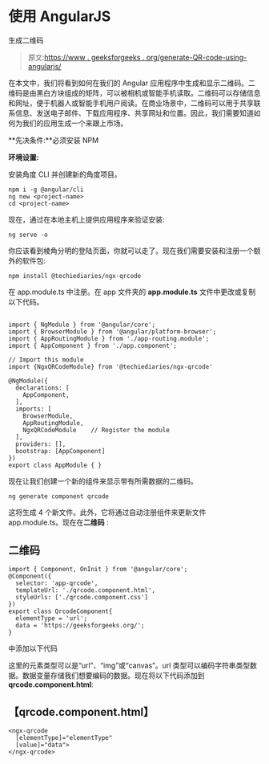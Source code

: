 # 使用 AngularJS

生成二维码

> 原文:[https://www . geeksforgeeks . org/generate-QR-code-using-angularjs/](https://www.geeksforgeeks.org/generate-qr-code-using-angularjs/)

在本文中，我们将看到如何在我们的 Angular 应用程序中生成和显示二维码。二维码是由黑白方块组成的矩阵，可以被相机或智能手机读取。二维码可以存储信息和网址，便于机器人或智能手机用户阅读。在商业场景中，二维码可以用于共享联系信息、发送电子邮件、下载应用程序、共享网址和位置。因此，我们需要知道如何为我们的应用生成一个来跟上市场。

**先决条件:**必须安装 NPM

**环境设置:**

安装角度 CLI 并创建新的角度项目。

```
npm i -g @angular/cli
ng new <project-name>
cd <project-name>
```

现在，通过在本地主机上提供应用程序来验证安装:

```
ng serve -o
```

你应该看到棱角分明的登陆页面，你就可以走了。现在我们需要安装和注册一个额外的软件包:

```
npm install @techiediaries/ngx-qrcode
```

在 app.module.ts 中注册。在 app 文件夹的 **app.module.ts** 文件中更改或复制以下代码。

## 

```
import { NgModule } from '@angular/core';
import { BrowserModule } from '@angular/platform-browser';
import { AppRoutingModule } from './app-routing.module';
import { AppComponent } from './app.component';

// Import this module 
import {NgxQRCodeModule} from '@techiediaries/ngx-qrcode'

@NgModule({
  declarations: [
    AppComponent,
  ],
  imports: [
    BrowserModule,
    AppRoutingModule,
    NgxQRCodeModule    // Register the module
  ],
  providers: [],
  bootstrap: [AppComponent]
})
export class AppModule { }
```

现在让我们创建一个新的组件来显示带有所需数据的二维码。

```
ng generate component qrcode
```

这将生成 4 个新文件。此外，它将通过自动注册组件来更新文件 app.module.ts。现在在**二维码** :

## 二维码

```
import { Component, OnInit } from '@angular/core';
@Component({
  selector: 'app-qrcode',
  templateUrl: './qrcode.component.html',
  styleUrls: ['./qrcode.component.css']
})
export class QrcodeComponent{ 
  elementType = 'url';
  data = 'https://geeksforgeeks.org/';
}
```

中添加以下代码

这里的元素类型可以是“url”、“img”或“canvas”。url 类型可以编码字符串类型数据。数据变量存储我们想要编码的数据。现在将以下代码添加到**qrcode.component.html**:

## 【qrcode.component.html】

```
<ngx-qrcode
  [elementType]="elementType"
  [value]="data">
</ngx-qrcode>
```